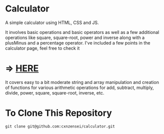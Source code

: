 # Calculator

A simple calculator using HTML, CSS and JS.

It involves basic operations and basic operators as well as a few additional operations like square, square-root, power and inverse along with a plusMinus and a percentage operator.
I've included a few points in the calculator page, feel free to check it 

# => [HERE](https://cxnzensei.github.io/calculator/)

It covers easy to a bit moderate string and array manipulation and creation of functions for various arithmetic operations for add, subtract, multiply, divide, power, square, square-root, inverse, etc.

# To Clone This Repository

`git clone git@github.com:cxnzensei/calculator.git`
